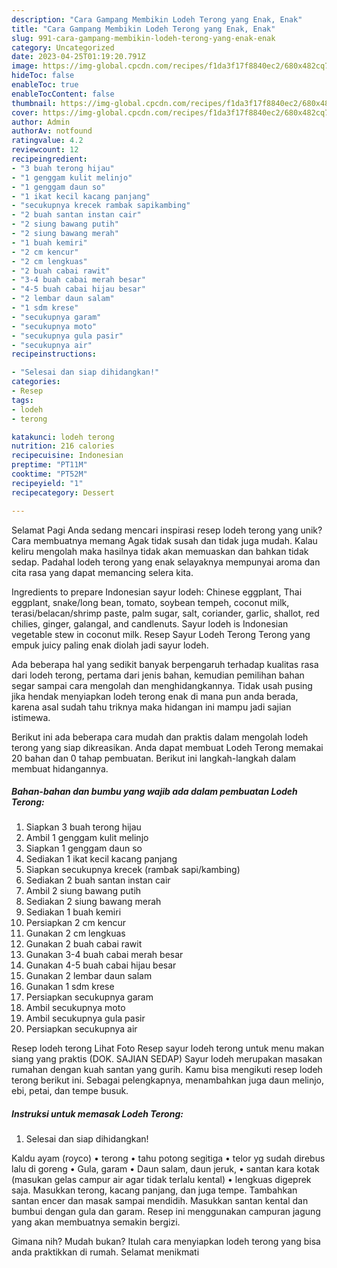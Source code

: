 ```yaml
---
description: "Cara Gampang Membikin Lodeh Terong yang Enak, Enak"
title: "Cara Gampang Membikin Lodeh Terong yang Enak, Enak"
slug: 991-cara-gampang-membikin-lodeh-terong-yang-enak-enak
category: Uncategorized
date: 2023-04-25T01:19:20.791Z
image: https://img-global.cpcdn.com/recipes/f1da3f17f8840ec2/680x482cq70/lodeh-terong-foto-resep-utama.jpg
hideToc: false
enableToc: true
enableTocContent: false
thumbnail: https://img-global.cpcdn.com/recipes/f1da3f17f8840ec2/680x482cq70/lodeh-terong-foto-resep-utama.jpg
cover: https://img-global.cpcdn.com/recipes/f1da3f17f8840ec2/680x482cq70/lodeh-terong-foto-resep-utama.jpg
author: Admin
authorAv: notfound
ratingvalue: 4.2
reviewcount: 12
recipeingredient:
- "3 buah terong hijau"
- "1 genggam kulit melinjo"
- "1 genggam daun so"
- "1 ikat kecil kacang panjang"
- "secukupnya krecek rambak sapikambing"
- "2 buah santan instan cair"
- "2 siung bawang putih"
- "2 siung bawang merah"
- "1 buah kemiri"
- "2 cm kencur"
- "2 cm lengkuas"
- "2 buah cabai rawit"
- "3-4 buah cabai merah besar"
- "4-5 buah cabai hijau besar"
- "2 lembar daun salam"
- "1 sdm krese"
- "secukupnya garam"
- "secukupnya moto"
- "secukupnya gula pasir"
- "secukupnya air"
recipeinstructions:

- "Selesai dan siap dihidangkan!"
categories:
- Resep
tags:
- lodeh
- terong

katakunci: lodeh terong 
nutrition: 216 calories
recipecuisine: Indonesian
preptime: "PT11M"
cooktime: "PT52M"
recipeyield: "1"
recipecategory: Dessert

---
```



Selamat Pagi Anda sedang mencari inspirasi resep lodeh terong yang unik? Cara membuatnya memang Agak tidak susah dan tidak juga mudah. Kalau keliru mengolah maka hasilnya tidak akan memuaskan dan bahkan tidak sedap. Padahal lodeh terong yang enak selayaknya mempunyai aroma dan cita rasa yang dapat memancing selera kita.


Ingredients to prepare Indonesian sayur lodeh: Chinese eggplant, Thai eggplant, snake/long bean, tomato, soybean tempeh, coconut milk, terasi/belacan/shrimp paste, palm sugar, salt, coriander, garlic, shallot, red chilies, ginger, galangal, and candlenuts. Sayur lodeh is Indonesian vegetable stew in coconut milk. Resep Sayur Lodeh Terong Terong yang empuk juicy paling enak diolah jadi sayur lodeh.

Ada beberapa hal yang sedikit banyak berpengaruh terhadap kualitas rasa dari lodeh terong, pertama dari jenis bahan, kemudian pemilihan bahan segar sampai cara mengolah dan menghidangkannya. Tidak usah pusing jika hendak menyiapkan lodeh terong enak di mana pun anda berada, karena asal sudah tahu triknya maka hidangan ini mampu jadi sajian istimewa.


Berikut ini ada beberapa cara mudah dan praktis dalam mengolah lodeh terong yang siap dikreasikan. Anda dapat membuat Lodeh Terong memakai 20 bahan dan 0 tahap pembuatan. Berikut ini langkah-langkah dalam membuat hidangannya.

<!--inarticleads1-->

##### Bahan-bahan dan bumbu yang wajib ada dalam pembuatan Lodeh Terong:

1. Siapkan 3 buah terong hijau
1. Ambil 1 genggam kulit melinjo
1. Siapkan 1 genggam daun so
1. Sediakan 1 ikat kecil kacang panjang
1. Siapkan secukupnya krecek (rambak sapi/kambing)
1. Sediakan 2 buah santan instan cair
1. Ambil 2 siung bawang putih
1. Sediakan 2 siung bawang merah
1. Sediakan 1 buah kemiri
1. Persiapkan 2 cm kencur
1. Gunakan 2 cm lengkuas
1. Gunakan 2 buah cabai rawit
1. Gunakan 3-4 buah cabai merah besar
1. Gunakan 4-5 buah cabai hijau besar
1. Gunakan 2 lembar daun salam
1. Gunakan 1 sdm krese
1. Persiapkan secukupnya garam
1. Ambil secukupnya moto
1. Ambil secukupnya gula pasir
1. Persiapkan secukupnya air


Resep lodeh terong Lihat Foto Resep sayur lodeh terong untuk menu makan siang yang praktis (DOK. SAJIAN SEDAP) Sayur lodeh merupakan masakan rumahan dengan kuah santan yang gurih. Kamu bisa mengikuti resep lodeh terong berikut ini. Sebagai pelengkapnya, menambahkan juga daun melinjo, ebi, petai, dan tempe busuk. 

<!--inarticleads2-->

##### Instruksi untuk memasak Lodeh Terong:


1. Selesai dan siap dihidangkan!

Kaldu ayam (royco) • terong • tahu potong segitiga • telor yg sudah direbus lalu di goreng • Gula, garam • Daun salam, daun jeruk, • santan kara kotak (masukan gelas campur air agar tidak terlalu kental) • lengkuas digeprek saja. Masukkan terong, kacang panjang, dan juga tempe. Tambahkan santan encer dan masak sampai mendidih. Masukkan santan kental dan bumbui dengan gula dan garam. Resep ini menggunakan campuran jagung yang akan membuatnya semakin bergizi. 

Gimana nih? Mudah bukan? Itulah cara menyiapkan lodeh terong yang bisa anda praktikkan di rumah. Selamat menikmati
